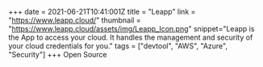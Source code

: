 +++ 
date = 2021-06-21T10:41:001Z 
title = "Leapp"
link = "https://www.leapp.cloud/" 
thumbnail = "https://www.leapp.cloud/assets/img/Leapp_Icon.png" 
snippet="Leapp is the App to access your cloud. It handles the management and security of your cloud credentials for you." 
tags = ["devtool", "AWS", "Azure", "Security"]
+++
Open Source
